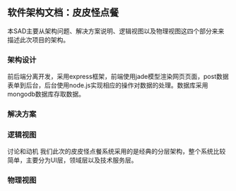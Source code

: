 ## 软件架构文档：皮皮怪点餐

本SAD主要从架构问题、解决方案说明、逻辑视图以及物理视图这四个部分来来描述此次项目的架构。

### 架构设计

前后端分离开发，采用express框架，前端使用jade模型渲染网页页面，post数据表单到后台，后台使用node.js实现相应的操作对数据的处理。数据库采用mongodb数据库存取数据。

### 解决方案

### 逻辑视图

讨论和动机
我们此次的皮皮怪点餐系统采用的是经典的分层架构，整个系统比较简单，主要分为UI层，领域层以及技术服务层。

### 物理视图
